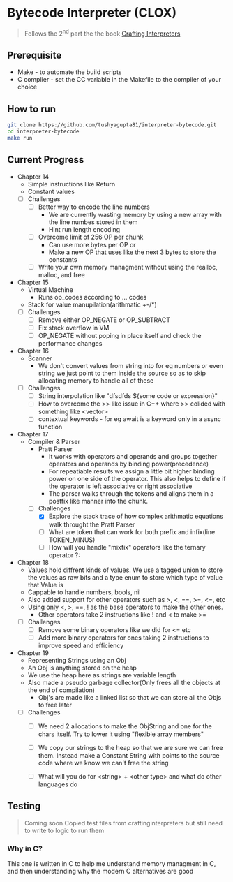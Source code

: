 # Bytecode Interpreter (CLOX)
> Follows the 2<sup>nd</sup> part the the book [Crafting Interpreters](https://craftinginterpreters.com/chunks-of-bytecode.html)

## Prerequisite
- Make - to automate the build scripts
- C complier - set the CC variable in the Makefile to the compiler of your choice

## How to run
```sh
git clone https://github.com/tushyagupta81/interpreter-bytecode.git
cd interpreter-bytecode
make run
```

## Current Progress
- Chapter 14
    - Simple instructions like Return
    - Constant values
    - [ ] Challenges
        - [ ] Better way to encode the line numbers
            - We are currently wasting memory by using a new array with the line numbes stored in them
            - Hint run length encoding
        - [ ] Overcome limit of 256 OP per chunk
            - Can use more bytes per OP or
            - Make a new OP that uses like the next 3 bytes to store the constants
        - [ ] Write your own memory managment without using the realloc, malloc, and free
- Chapter 15
    - Virtual Machine
        - Runs op_codes according to ... codes
    - Stack for value manupilation(arithmatic +-/\*)
    - [ ] Challenges
        - [ ] Remove either OP_NEGATE or OP_SUBTRACT
        - [ ] Fix stack overflow in VM
        - [ ] OP_NEGATE without poping in place itself and check the performance changes
- Chapter 16
    - Scanner
        - We don't convert values from string into for eg numbers or even string we just point to them inside the source so as to skip allocating memory to handle all of these
    - [ ] Challenges
        - [ ] String interpolation like "dfsdfds ${some code or expression}"
        - [ ] How to overcome the >> like issue in C++ where >> colided with something like <vector<vector>>
        - [ ] contextual keywords - for eg await is a keyword only in a async function
- Chapter 17
    - Compiler & Parser
        - Pratt Parser
            - It works with operators and operands and groups together operators and operands by binding power(precedence)
            - For repeatiable results we assign a little bit higher binding power on one side of the operator. This also helps to define if the operator is left associative or right associative
            - The parser walks through the tokens and aligns them in a postfix like manner into the chunk.
        - [ ] Challenges
            - [x] Explore the stack trace of how complex arithmatic equations walk throught the Pratt Parser
            - [ ] What are token that can work for both prefix and infix(line TOKEN_MINUS)
            - [ ] How will you handle "mixfix" operators like the ternary operator ?:
- Chapter 18
    - Values hold diffrent kinds of values. We use a tagged union to store the values as raw bits and a type enum to store which type of value that Value is
    - Cappable to handle numbers, bools, nil
    - Also added support for other operators such as >, <, ==, >=, <=, etc
    - Using only <, >, ==, ! as the base operators to make the other ones.
        - Other operators take 2 instructions like ! and < to make >=
    - [ ] Challenges
        - [ ] Remove some binary operators like we did for <= etc
        - [ ] Add more binary operators for ones taking 2 instructions to improve speed and efficiency
- Chapter 19
    - Representing Strings using an Obj
    - An Obj is anything stored on the heap
    - We use the heap here as strings are variable length
    - Also made a pseudo garbage collector(Only frees all the objects at the end of compilation)
        - Obj's are made like a linked list so that we can store all the Objs to free later
    - [ ] Challenges
        - [ ] We need 2 allocations to make the ObjString and one for the chars itself. Try to lower it using "flexible array members"
        - [ ] We copy our strings to the heap so that we are sure we can free them. Instead make a Constant String with points to the source code where we know we can't free the string
        - [ ] What will you do for \<string\> + \<other type\> and what do other languages do


## Testing
> Coming soon
> Copied test files from craftinginterpreters but still need to write to logic to run them

### Why in C?
This one is written in C to help me understand memory managment in C, and then understanding why the modern C alternatives are good
